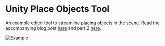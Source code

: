 # Unity Place Objects Tool
An example editor tool to streamline placing objects in the scene. Read the accompanying blog post [here](https://bronsonzgeb.com/index.php/2021/08/08/unity-editor-tools-the-place-objects-tool/) and part 2 [here](https://bronsonzgeb.com/index.php/2021/08/14/unity-editor-tools-the-place-objects-tool-part-2/).

![Example](https://github.com/bzgeb/PlaceObjectsTool/blob/main/Screenshots/PlaceObjectsTool.png)
